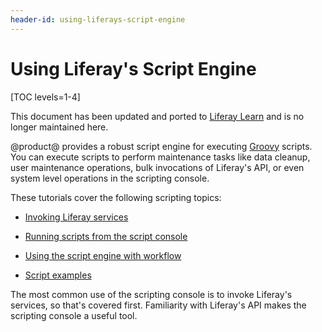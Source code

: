 ```yaml
---
header-id: using-liferays-script-engine
---
```


# Using Liferay's Script Engine

[TOC levels=1-4]

<aside class="alert alert-info">
  <span class="wysiwyg-color-blue120">This document has been updated and ported to <a href="https://learn.liferay.com/dxp/7.x/en/system-administration/using-the-script-engine/using-the-script-engine.html">Liferay Learn</a> and is no longer maintained here.</span>
</aside>

@product@ provides a robust script engine for executing
[Groovy](http://groovy-lang.org/)
scripts. You can execute scripts to perform maintenance tasks like data
cleanup, user maintenance operations, bulk invocations of Liferay's API, or
even system level operations in the scripting console.

These tutorials cover the following scripting topics:

- [Invoking Liferay services](/docs/7-2/user/-/knowledge_base/u/invoking-liferay-services-from-scripts)

- [Running scripts from the script console](/docs/7-2/user/-/knowledge_base/u/running-scripts-from-the-script-console)

- [Using the script engine with workflow](/docs/7-2/user/-/knowledge_base/u/leveraging-the-script-engine-in-workflow)

- [Script examples](/docs/7-2/user/-/knowledge_base/u/script-examples)

The most common use of the scripting console is to invoke Liferay's services,
so that's covered first. Familiarity with Liferay's API makes the scripting
console a useful tool.

